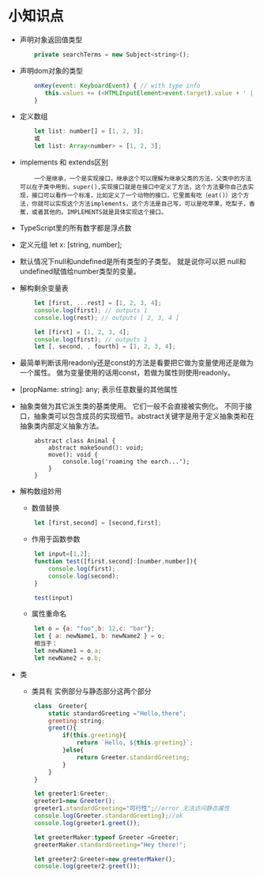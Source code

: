 #  小知识点

* 声明对象返回值类型
    ``` js 
        private searchTerms = new Subject<string>();
    ```

* 声明dom对象的类型
    ``` js
        onKey(event: KeyboardEvent) { // with type info
           this.values += (<HTMLInputElement>event.target).value + ' | ';
        }
    ```

* 定义数组
    ```javascript
        let list: number[] = [1, 2, 3];
        或
        let list: Array<number> = [1, 2, 3];
    ```

* implements 和 extends区别
    ```
        一个是继承，一个是实现接口，继承这个可以理解为继承父类的方法，父类中的方法可以在子类中用到，super(),实现接口就是在接口中定义了方法，这个方法要你自己去实现，接口可以看作一个标准，比如定义了一个动物的接口，它里面有吃（eat()）这个方法，你就可以实现这个方法implements，这个方法是自己写，可以是吃苹果，吃梨子，香蕉，或者其他的。IMPLEMENTS就是具体实现这个接口。
    ```
* TypeScript里的所有数字都是浮点数

* 定义元组 let x: [string, number];

* 默认情况下null和undefined是所有类型的子类型。 就是说你可以把 null和undefined赋值给number类型的变量。

* 解构剩余变量表
    ```javascript
        let [first, ...rest] = [1, 2, 3, 4];
        console.log(first); // outputs 1
        console.log(rest); // outputs [ 2, 3, 4 ]

        let [first] = [1, 2, 3, 4];
        console.log(first); // outputs 1
        let [, second, , fourth] = [1, 2, 3, 4];
    ```

* 最简单判断该用readonly还是const的方法是看要把它做为变量使用还是做为一个属性。 做为变量使用的话用const，若做为属性则使用readonly。

*  [propName: string]: any; 表示任意数量的其他属性

* 抽象类做为其它派生类的基类使用。 它们一般不会直接被实例化。 不同于接口，抽象类可以包含成员的实现细节。abstract关键字是用于定义抽象类和在抽象类内部定义抽象方法。
    ```
        abstract class Animal {
            abstract makeSound(): void;
            move(): void {
                console.log('roaming the earch...');
            }
        }
    ```

* 解构数组妙用
    * 数值替换
    ```javascript
        let [first,second] = [second,first];
    ```
    * 作用于函数参数
    ```javascript
        let input=[1,2]; 
        function test([first,second]:[number,number]){
            console.log(first);
            console.log(second);
        }

        test(input)
    ```
    * 属性重命名
    ```javascript
        let o = {a: "foo",b: 12,c: "bar"};
        let { a: newName1, b: newName2 } = o;
        相当于：
        let newName1 = o.a;
        let newName2 = o.b;
    ```
* 类
	* 类具有 实例部分与静态部分这两个部分
	```javascript
        class  Greeter{
			static standardGreeting ="Hello,there";
			greeting:string;
			greet(){
				if(this.greeting){
					return `Hello, ${this.greeting}`;
				}else{
					return Greeter.standardGreeting;
				}
			}
		}

		let greeter1:Greeter;
		greeter1=new Greeter();
		greeter1.standardGreeting="可行性";//error 无法访问静态属性
		console.log(Greeter.standardGreeting);//ok
		console.log(greeter1.greet());

		let greeterMaker:typeof Greeter =Greeter;
		greeterMaker.standardGreeting="Hey there!";

		let greeter2:Greeter=new greeterMaker();
		console.log(greeter2.greet());
    ```

